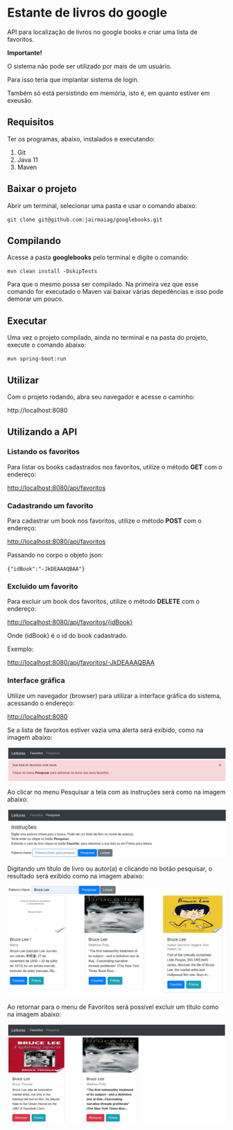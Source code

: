 # Estante de livros do google

API para localização de livros no google books e criar uma lista de favoritos.

**Importante!**

O sistema não pode ser utilizado por mais de um usuário.

Para isso teria que implantar sistema de login. 

Também só está persistindo em memória, isto é, em quanto estiver em exeusão.

## Requisitos
Ter os programas, abaixo, instalados e executando:
1. Git
2. Java 11
3. Maven

## Baixar o projeto
Abrir um terminal, selecionar uma pasta e usar o comando abaixo:

`git clone git@github.com:jairmaiag/googlebooks.git`

## Compilando
Acesse a pasta **googlebooks** pelo terminal e digite o comando:

`mvn clean install -DskipTests`

Para que o mesmo possa ser compilado. Na primeira vez que esse comando for executado o Maven vai baixar várias depedências e isso pode demorar um pouco.


## Executar
Uma vez o projeto compilado, ainda no terminal e na pasta do projeto, execute o comando abaixo:

`mvn spring-boot:run`

## Utilizar
Com o projeto rodando, abra seu navegador e acesse o caminho:

http://localhost:8080

## Utilizando a API

### Listando os favoritos
Para listar os books cadastrados nos favoritos, utilize o método **GET** com o endereço:

[http://localhost:8080/api/favoritos](http://localhost:8080/api/favoritos)

### Cadastrando um favorito
Para cadastrar um book nos favoritos, utilize o método **POST** com o endereço:

[http://localhost:8080/api/favoritos](http://localhost:8080/api/favoritos)

Passando no corpo o objeto json:

`{"idBook":"-JkDEAAAQBAA"}`

### Excluido um favorito
Para excluir um book dos favoritos, utilize o método **DELETE** com o endereço:

[http://localhost:8080/api/favoritos/{idBook}](http://localhost:8080/api/favoritos/{idBook})

Onde {idBook} é o id do book cadastrado.

Exemplo:

[http://localhost:8080/api/favoritos/-JkDEAAAQBAA](http://localhost:8080/api/favoritos/-JkDEAAAQBAA)

### Interface gráfica
Utilize um navegador (browser) para utilizar a interface gráfica do sistema, acessando o endereço:

[http://localhost:8080](http://localhost:8080)

Se a lista de favoritos estiver vazia uma alerta será exibido, como na imagem abaixo:

![](/src/resources/tela01.png)

Ao clicar no menu Pesquisar a tela com as instruções será como na imagem abaixo:

![](/src/resources/tela02.png)

Digitando um título de livro ou autor(a) e clicando no botão pesquisar, o resultado será exibido como na imagem abaixo:

![](/src/resources/tela03.png)

Ao retornar para o menu de Favoritos será possível excluir um título como na imagem abaixo:

![](/src/resources/tela04.png)
